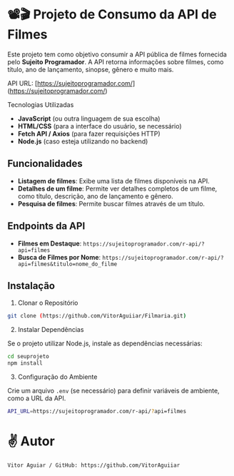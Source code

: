 # 📽️🎬 Projeto de Consumo da API de Filmes

Este projeto tem como objetivo consumir a API pública de filmes fornecida pelo **Sujeito Programador**. A API retorna informações sobre filmes, como título, ano de lançamento, sinopse, gênero e muito mais.

API URL: [https://sujeitoprogramador.com/] (https://sujeitoprogramador.com/)

 Tecnologias Utilizadas

- **JavaScript** (ou outra linguagem de sua escolha)
- **HTML/CSS** (para a interface do usuário, se necessário)
- **Fetch API / Axios** (para fazer requisições HTTP)
- **Node.js** (caso esteja utilizando no backend)

## Funcionalidades

- **Listagem de filmes**: Exibe uma lista de filmes disponíveis na API.
- **Detalhes de um filme**: Permite ver detalhes completos de um filme, como título, descrição, ano de lançamento e gênero.
- **Pesquisa de filmes**: Permite buscar filmes através de um título.

## Endpoints da API

- **Filmes em Destaque**: `https://sujeitoprogramador.com/r-api/?api=filmes`
- **Busca de Filmes por Nome**: `https://sujeitoprogramador.com/r-api/?api=filmes&titulo=nome_do_filme`

## Instalação

1. Clonar o Repositório

```bash
git clone (https://github.com/VitorAguiiar/Filmaria.git)
````

2. Instalar Dependências

Se o projeto utilizar Node.js, instale as dependências necessárias:

```bash
cd seuprojeto
npm install
````

3. Configuração do Ambiente

Crie um arquivo `.env` (se necessário) para definir variáveis de ambiente, como a URL da API.

```bash
API_URL=https://sujeitoprogramador.com/r-api/?api=filmes
````

# ✌️ Autor
````
Vitor Aguiar / GitHub: https://github.com/VitorAguiiar
````

